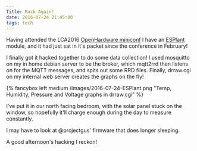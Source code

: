 ```yaml
---
Title: Back Again!
date: 2016-07-24 21:45:00
tags: tech
---
```


Having attended the LCA2016 [OpenHardware miniconf](http://www.openhardwareconf.org/wiki/Main_Page) I have an [ESPlant](https://github.com/CCHS-Melbourne/ESPlant) module, and it had just sat in it's packet since the conference in February!

I finally got it hacked together to do some data collection!  I used mosquitto on my in home debian server to be the broker, which mqtt2rrd then listens on for the MQTT messages, and spits out some RRD files. Finally, drraw.cgi on my internal web server creates the graphs on the fly!

{% fancybox left medium /images/2016-07-24-ESPlant.png "Temp, Humidity, Pressure and Voltage graphs in drraw.cgi" %}

I've put it in our north facing bedroom, with the solar panel stuck on the window, so hopefully it'll charge enough during the day to measure constantly.

I may have to look at @projectgus' firmware that does longer sleeping.

A good afternoon's hacking I reckon!